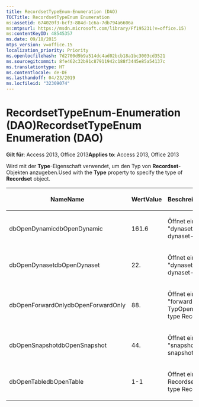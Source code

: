 ```yaml
---
title: RecordsetTypeEnum-Enumeration (DAO)
TOCTitle: RecordsetTypeEnum Enumeration
ms:assetid: 674020f3-bcf3-884d-1c6a-7db794a6606a
ms:mtpsurl: https://msdn.microsoft.com/library/Ff195231(v=office.15)
ms:contentKeyID: 48545357
ms.date: 09/18/2015
mtps_version: v=office.15
localization_priority: Priority
ms.openlocfilehash: 7d2700d9b9a514dc4ad02bcb18a1bc3003cd3521
ms.sourcegitcommit: 8fe462c32b91c87911942c188f3445e85a54137c
ms.translationtype: HT
ms.contentlocale: de-DE
ms.lasthandoff: 04/23/2019
ms.locfileid: "32309074"
---
```

# <a name="recordsettypeenum-enumeration-dao"></a><span data-ttu-id="62d29-102">RecordsetTypeEnum-Enumeration (DAO)</span><span class="sxs-lookup"><span data-stu-id="62d29-102">RecordsetTypeEnum Enumeration (DAO)</span></span>


<span data-ttu-id="62d29-103">**Gilt für**: Access 2013, Office 2013</span><span class="sxs-lookup"><span data-stu-id="62d29-103">**Applies to**: Access 2013, Office 2013</span></span>

<span data-ttu-id="62d29-104">Wird mit der **Type**-Eigenschaft verwendet, um den Typ von **Recordset**-Objekten anzugeben.</span><span class="sxs-lookup"><span data-stu-id="62d29-104">Used with the **Type** property to specify the type of **Recordset** object.</span></span>

<table>
<colgroup>
<col style="width: 33%" />
<col style="width: 33%" />
<col style="width: 33%" />
</colgroup>
<thead>
<tr class="header">
<th><p><span data-ttu-id="62d29-105">Name</span><span class="sxs-lookup"><span data-stu-id="62d29-105">Name</span></span></p></th>
<th><p><span data-ttu-id="62d29-106">Wert</span><span class="sxs-lookup"><span data-stu-id="62d29-106">Value</span></span></p></th>
<th><p><span data-ttu-id="62d29-107">Beschreibung</span><span class="sxs-lookup"><span data-stu-id="62d29-107">Description</span></span></p></th>
</tr>
</thead>
<tbody>
<tr class="odd">
<td><p><span data-ttu-id="62d29-108">dbOpenDynamic</span><span class="sxs-lookup"><span data-stu-id="62d29-108">dbOpenDynamic</span></span></p></td>
<td><p><span data-ttu-id="62d29-109">16</span><span class="sxs-lookup"><span data-stu-id="62d29-109">1.6</span></span></p></td>
<td><p><span data-ttu-id="62d29-110">Öffnet ein Recordset vom "dynaset"-Typ</span><span class="sxs-lookup"><span data-stu-id="62d29-110">Opens a dynaset-type Recordset</span></span></p></td>
</tr>
<tr class="even">
<td><p><span data-ttu-id="62d29-111">dbOpenDynaset</span><span class="sxs-lookup"><span data-stu-id="62d29-111">dbOpenDynaset</span></span></p></td>
<td><p><span data-ttu-id="62d29-112">2</span><span class="sxs-lookup"><span data-stu-id="62d29-112">2.</span></span></p></td>
<td><p><span data-ttu-id="62d29-113">Öffnet ein Recordset vom "dynaset"-Typ</span><span class="sxs-lookup"><span data-stu-id="62d29-113">Opens a dynaset-type Recordset</span></span></p></td>
</tr>
<tr class="odd">
<td><p><span data-ttu-id="62d29-114">dbOpenForwardOnly</span><span class="sxs-lookup"><span data-stu-id="62d29-114">dbOpenForwardOnly</span></span></p></td>
<td><p><span data-ttu-id="62d29-115">8</span><span class="sxs-lookup"><span data-stu-id="62d29-115">8.</span></span></p></td>
<td><p><span data-ttu-id="62d29-116">Öffnet ein Recordset vom "forward-only"-Typ</span><span class="sxs-lookup"><span data-stu-id="62d29-116">Opens a forward-only type Recordset</span></span></p></td>
</tr>
<tr class="even">
<td><p><span data-ttu-id="62d29-117">dbOpenSnapshot</span><span class="sxs-lookup"><span data-stu-id="62d29-117">dbOpenSnapshot</span></span></p></td>
<td><p><span data-ttu-id="62d29-118">4</span><span class="sxs-lookup"><span data-stu-id="62d29-118">4.</span></span></p></td>
<td><p><span data-ttu-id="62d29-119">Öffnet ein Recordset vom "snapshot"-Typ</span><span class="sxs-lookup"><span data-stu-id="62d29-119">Opens a snapshot-type Recordset</span></span></p></td>
</tr>
<tr class="odd">
<td><p><span data-ttu-id="62d29-120">dbOpenTable</span><span class="sxs-lookup"><span data-stu-id="62d29-120">dbOpenTable</span></span></p></td>
<td><p><span data-ttu-id="62d29-121">1</span><span class="sxs-lookup"><span data-stu-id="62d29-121">-1</span></span></p></td>
<td><p><span data-ttu-id="62d29-122">Öffnet ein Tabellentyp-Recordset</span><span class="sxs-lookup"><span data-stu-id="62d29-122">Opens a table-type Recordset</span></span></p></td>
</tr>
</tbody>
</table>

